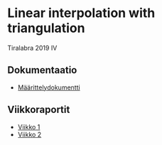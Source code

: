 # Linear interpolation with triangulation 

Tiralabra 2019 IV 

## Dokumentaatio

* [Määrittelydokumentti](documentation/maarittelydokumentti.md)

## Viikkoraportit

* [Viikko 1](documentation/viikkoraportit/viikko1.md)
* [Viikko 2](documentation/viikkoraportit/viikko2.md)